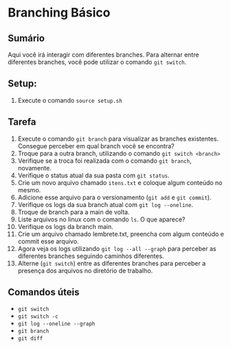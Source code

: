 # Branching Básico

## Sumário

Aqui você irá interagir com diferentes branches. Para alternar entre diferentes
branches, você pode utilizar o comando `git switch`.

## Setup:

1. Execute o comando `source setup.sh`

## Tarefa

1. Execute o comando `git branch` para visualizar as branches existentes.
   Consegue perceber em qual branch você se encontra?
1. Troque para a outra branch, utilizando o comando `git switch <branch>`
1. Verifique se a troca foi realizada com o comando `git branch`, novamente.
1. Verifique o status atual da sua pasta com `git status`.
1. Crie um novo arquivo chamado `itens.txt` e coloque algum conteúdo no mesmo.
1. Adicione esse arquivo para o versionamento (`git add` e `git commit`).
1. Verifique os logs da sua branch atual com `git log --oneline`.
1. Troque de branch para a main de volta.
1. Liste arquivos no linux com o comando `ls`. O que aparece?
1. Verifique os logs da branch main.
1. Crie um arquivo chamado lembrete.txt, preencha com algum conteúdo e commit
   esse arquivo.
1. Agora veja os logs utilizando `git log --all --graph` para perceber as
   diferentes branches seguindo caminhos diferentes.
1. Alterne (`git switch`) entre as diferentes branches para perceber a presença
   dos arquivos no diretório de trabalho.

## Comandos úteis

- `git switch`
- `git switch -c`
- `git log --oneline --graph`
- `git branch`
- `git diff`

